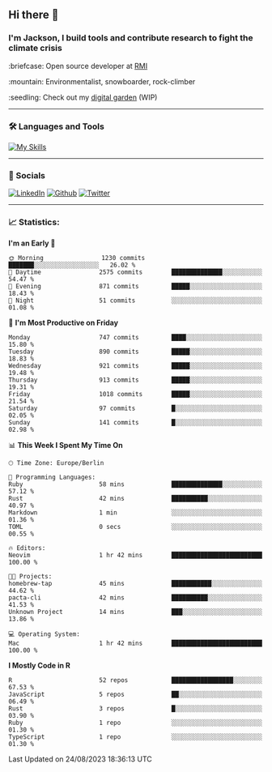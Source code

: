 ## Hi there :wave:
### I'm Jackson, I build tools and contribute research to fight the climate crisis
<p> :briefcase: Open source developer at <a href="https://rmi.org/" alt="RMI">RMI</a></p>
<p> :mountain: Environmentalist, snowboarder, rock-climber</p>
<p> :seedling: Check out my <a href="https://jdhoffa.github.io/" alt="digital garden">digital garden</a> (WIP) </p>

---

### :hammer_and_wrench: Languages and Tools

[![My Skills](https://skillicons.dev/icons?i=r,python,rust,js,html,css,postgresql,neovim,azure,docker,git&perline=6&theme=dark)](https://skillicons.dev)

---

### :iphone: Socials

[![LinkedIn](https://skillicons.dev/icons?i=linkedin&theme=dark)](https://www.linkedin.com/in/jackson-hoffart/) 
[![Github](https://skillicons.dev/icons?i=github&theme=dark)](https://github.com/jdhoffa) 
[![Twitter](https://skillicons.dev/icons?i=twitter&theme=dark)](https://twitter.com/jdhoffart) 

---

### :chart_with_upwards_trend: Statistics:

 
<!--START_SECTION:waka-->
**I'm an Early 🐤** 

```text
🌞 Morning                1230 commits        ███████░░░░░░░░░░░░░░░░░░   26.02 % 
🌆 Daytime                2575 commits        ██████████████░░░░░░░░░░░   54.47 % 
🌃 Evening                871 commits         █████░░░░░░░░░░░░░░░░░░░░   18.43 % 
🌙 Night                  51 commits          ░░░░░░░░░░░░░░░░░░░░░░░░░   01.08 % 
```
📅 **I'm Most Productive on Friday** 

```text
Monday                   747 commits         ████░░░░░░░░░░░░░░░░░░░░░   15.80 % 
Tuesday                  890 commits         █████░░░░░░░░░░░░░░░░░░░░   18.83 % 
Wednesday                921 commits         █████░░░░░░░░░░░░░░░░░░░░   19.48 % 
Thursday                 913 commits         █████░░░░░░░░░░░░░░░░░░░░   19.31 % 
Friday                   1018 commits        █████░░░░░░░░░░░░░░░░░░░░   21.54 % 
Saturday                 97 commits          █░░░░░░░░░░░░░░░░░░░░░░░░   02.05 % 
Sunday                   141 commits         █░░░░░░░░░░░░░░░░░░░░░░░░   02.98 % 
```


📊 **This Week I Spent My Time On** 

```text
🕑︎ Time Zone: Europe/Berlin

💬 Programming Languages: 
Ruby                     58 mins             ██████████████░░░░░░░░░░░   57.12 % 
Rust                     42 mins             ██████████░░░░░░░░░░░░░░░   40.97 % 
Markdown                 1 min               ░░░░░░░░░░░░░░░░░░░░░░░░░   01.36 % 
TOML                     0 secs              ░░░░░░░░░░░░░░░░░░░░░░░░░   00.55 % 

🔥 Editors: 
Neovim                   1 hr 42 mins        █████████████████████████   100.00 % 

🐱‍💻 Projects: 
homebrew-tap             45 mins             ███████████░░░░░░░░░░░░░░   44.62 % 
pacta-cli                42 mins             ██████████░░░░░░░░░░░░░░░   41.53 % 
Unknown Project          14 mins             ███░░░░░░░░░░░░░░░░░░░░░░   13.86 % 

💻 Operating System: 
Mac                      1 hr 42 mins        █████████████████████████   100.00 % 
```

**I Mostly Code in R** 

```text
R                        52 repos            █████████████████░░░░░░░░   67.53 % 
JavaScript               5 repos             ██░░░░░░░░░░░░░░░░░░░░░░░   06.49 % 
Rust                     3 repos             █░░░░░░░░░░░░░░░░░░░░░░░░   03.90 % 
Ruby                     1 repo              ░░░░░░░░░░░░░░░░░░░░░░░░░   01.30 % 
TypeScript               1 repo              ░░░░░░░░░░░░░░░░░░░░░░░░░   01.30 % 
```




 Last Updated on 24/08/2023 18:36:13 UTC
<!--END_SECTION:waka-->
